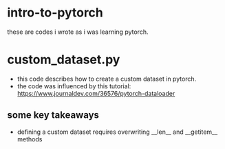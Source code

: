 # intro-to-pytorch

these are codes i wrote as i was learning pytorch.

# custom_dataset.py

* this code describes how to create a custom dataset in pytorch.
* the code was influenced by this tutorial: https://www.journaldev.com/36576/pytorch-dataloader

## some key takeaways

* defining a custom dataset requires overwriting \_\_len\_\_ and \_\_getitem\_\_ methods

